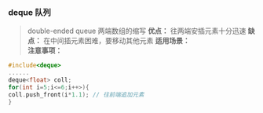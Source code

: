 ### deque 队列
> double-ended queue 两端数组的缩写
<b>优点：</b>  往两端安插元素十分迅速
<b>缺点：</b>  在中间插元素困难，要移动其他元素
<b>适用场景：</b>  
<b>注意事项：</b>

```cpp
#include<deque>
......
deque<float> coll;
for(int i=5;i<=6;i++>){
coll.push_front(i*1.1); // 往前端追加元素
}
```